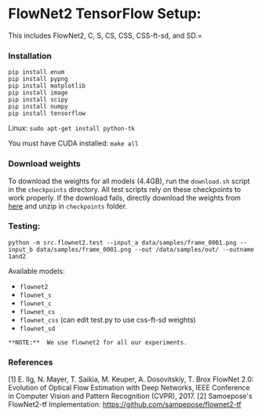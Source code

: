 # FlowNet2 TensorFlow Setup:
This includes FlowNet2, C, S, CS, CSS, CSS-ft-sd, and SD.=

### Installation
```
pip install enum
pip install pypng
pip install matplotlib
pip install image
pip install scipy
pip install numpy
pip install tensorflow
```

Linux:
`sudo apt-get install python-tk`

You must have CUDA installed:
`make all`

### Download weights
To download the weights for all models (4.4GB), run the `download.sh` script in the `checkpoints` directory. All test scripts rely on these checkpoints to work properly. 
If the download fails, directly download the weights from [here](https://doc-0g-b4-docs.googleusercontent.com/docs/securesc/diuhiier8f3lbm44v9p44d1n6o10ft4n/nog1d2rv5rt7lh5iam2669nd7t55p979/1529805600000/18093896044146087554/18093896044146087554/1B4Mdy2m_FPqSC16Z0LPsmsZaa-H9rTZD?e=download&h=09221738537919217220&nonce=mqtog9d488cog&user=18093896044146087554&hash=ft9ejlhjrrvlaotcnput6vo62fmgmfn2) and unzip in `checkpoints` folder.

### Testing: 
```
python -m src.flownet2.test --input_a data/samples/frame_0001.png --input_b data/samples/frame_0001.png --out /data/samples/out/ --outname 1and2
```

Available models:
* `flownet2`
* `flownet_s`
* `flownet_c`
* `flownet_cs`
* `flownet_css` (can edit test.py to use css-ft-sd weights)
* `flownet_sd`

`**NOTE:**  We use flownet2 for all our experiments.`

### References
[1] E. Ilg, N. Mayer, T. Saikia, M. Keuper, A. Dosovitskiy, T. Brox
FlowNet 2.0: Evolution of Optical Flow Estimation with Deep Networks,
IEEE Conference in Computer Vision and Pattern Recognition (CVPR), 2017.
[2] Samoepose's FlowNet2-tf Implementation: https://github.com/sampepose/flownet2-tf
